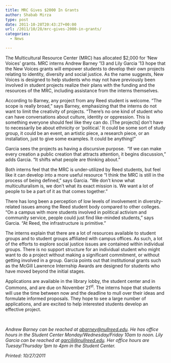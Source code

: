 ```yaml
---
title: MRC Gives $2000 In Grants
author: Shabab Mirza
type: post
date: 2011-10-28T20:43:27+00:00
url: /2011/10/28/mrc-gives-2000-in-grants/
categories:
  - News

---
```

The Multicultural Resource Center (MRC) has allocated $2,000 for ‘New Voices’ grants. MRC interns Andrew Barney ’13 and Lily Garcia ’13 hope that the New Voices grants will empower students to develop their own projects relating to identity, diversity and social justice. As the name suggests, New Voices is designed to help students who may not have previously been involved in student projects realize their plans with the funding and the resources of the MRC, including assistance from the interns themselves.

According to Barney, any project from any Reed student is welcome. “The scope is really broad,” says Barney, emphasizing that the interns do not want to limit the creativity of projects. “There’s no one kind of student who can have conversations about culture, identity or oppression. This is something everyone should feel like they can do. [The projects] don’t have to necessarily be about ethnicity or ‘political.’ It could be some sort of study group, it could be an event, an artistic piece, a research piece, or an installation, just to give some examples. It could be anything!”

Garcia sees the projects as having a discursive purpose.  “If we can make every creation a public creation that attracts attention, it begins discussion,” adds Garcia. “It shifts what people are thinking about.”

Both interns feel that the MRC is under-utilized by Reed students, but feel like it can develop into a more useful resource “I think the MRC is still in the process of being defined,” says Garcia. “We don’t know what multiculturalism is, we don’t what its exact mission is. We want a lot of people to be a part of it as that comes together.”

There has long been a perception of low levels of involvement in diversity-related issues among the Reed student body compared to other colleges. “On a campus with more students involved in political activism and community service, people could just find like-minded students,” says Garcia. “At Reed, the infrastructure is primitive.”

The interns explain that there are a lot of resources available to student groups and to student groups affiliated with campus offices. As such, a lot of the efforts to explore social justice issues are contained within individual groups. There is no support structure for an individual student who might want to do a project without making a significant commitment, or without getting involved in a group. Garcia points out that institutional grants such as the McGill Lawrence Internship Awards are designed for students who have moved beyond the initial stages.

Applications are available in the library lobby, the student center and in Commons, and are due on November 21<sup>st</sup>. The interns hope that students will use the time between now and the deadline to mull over their ideas and formulate informed proposals. They hope to see a large number of applications, and are excited to help interested students develop an effective project.

&nbsp;

_Andrew Barney can be reached at [&#x61;&#x62;&#x61;&#x72;&#x6e;&#x65;&#x79;&#x40;<span class="oe_displaynone">null</span>&#x72;&#x65;&#x65;&#x64;&#x2e;&#x65;&#x64;&#x75;][1]. He has office hours in the Student Center Monday/Wednesday/Friday 10am to noon. Lily Garcia can be reached at [&#x67;&#x61;&#x72;&#x63;&#x69;&#x6c;&#x69;&#x40;<span class="oe_displaynone">null</span>&#x72;&#x65;&#x65;&#x64;&#x2e;&#x65;&#x64;&#x75;][2]. Her office hours are Tuesay/Thursday 1pm to 4pm in the Student Center._

_Printed: 10/27/2011_

 [1]: mailto:&#x61;&#x62;&#x61;&#x72;&#x6e;&#x65;&#x79;&#x40;&#x72;&#x65;&#x65;&#x64;&#x2e;&#x65;&#x64;&#x75;
 [2]: mailto:&#x67;&#x61;&#x72;&#x63;&#x69;&#x6c;&#x69;&#x40;&#x72;&#x65;&#x65;&#x64;&#x2e;&#x65;&#x64;&#x75;